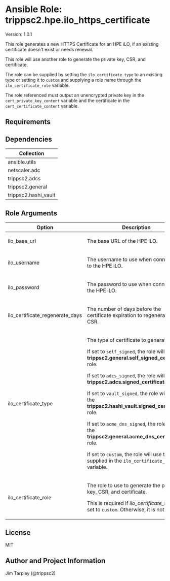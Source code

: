 <!-- BEGIN_ANSIBLE_DOCS -->

# Ansible Role: trippsc2.hpe.ilo_https_certificate
Version: 1.0.1

This role generates a new HTTPS Certificate for an HPE iLO, if an existing certificate doesn't exist or needs renewal.

This role will use another role to generate the private key, CSR, and certificate.

The role can be supplied by setting the `ilo_certificate_type` to an existing type or setting it to `custom` and supplying a role name through the `ilo_certificate_role` variable.

The role referenced must output an unencrypted private key in the `cert_private_key_content` variable and the certificate in the `cert_certificate_content` variable.


## Requirements


## Dependencies

| Collection |
| ---------- |
| ansible.utils |
| netscaler.adc |
| trippsc2.adcs |
| trippsc2.general |
| trippsc2.hashi_vault |

## Role Arguments
|Option|Description|Type|Required|Choices|Default|
|---|---|---|---|---|---|
| ilo_base_url | <p>The base URL of the HPE iLO.</p> | str | yes |  |  |
| ilo_username | <p>The username to use when connecting to the HPE iLO.</p> | str | yes |  |  |
| ilo_password | <p>The password to use when connecting to the HPE iLO.</p> | str | yes |  |  |
| ilo_certificate_regenerate_days | <p>The number of days before the certificate expiration to regenerate the CSR.</p> | int | no |  | 30 |
| ilo_certificate_type | <p>The type of certificate to generate.</p><p>If set to `self_signed`, the role will use the **trippsc2.general.self_signed_certificate** role.</p><p>If set to `adcs_signed`, the role will use the **trippsc2.adcs.signed_certificate** role.</p><p>If set to `vault_signed`, the role will use the **trippsc2.hashi_vault.signed_certificate** role.</p><p>If set to `acme_dns_signed`, the role will use the **trippsc2.general.acme_dns_certificate** role.</p><p>If set to `custom`, the role will use the role supplied in the `ilo_certificate_role` variable.</p> | str | yes | <ul><li>self_signed</li><li>adcs_signed</li><li>vault_signed</li><li>acme_dns_signed</li><li>custom</li></ul> |  |
| ilo_certificate_role | <p>The role to use to generate the private key, CSR, and certificate.</p><p>This is required if *ilo_certificate_type* is set to `custom`. Otherwise, it is not used.</p> | str | no |  |  |


## License
MIT

## Author and Project Information
Jim Tarpley (@trippsc2)
<!-- END_ANSIBLE_DOCS -->
